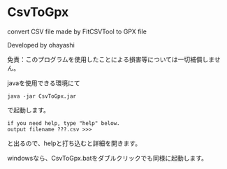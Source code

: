 # CsvToGpx
convert CSV file made by FitCSVTool to GPX file

Developed by ohayashi

免責：このプログラムを使用したことによる損害等については一切補償しません。

javaを使用できる環境にて
```
java -jar CsvToGpx.jar
```
で起動します。
```
if you need help, type "help" below.
output filename ???.csv >>>
```
と出るので、helpと打ち込むと詳細を開きます。

windowsなら、CsvToGpx.batをダブルクリックでも同様に起動します。
